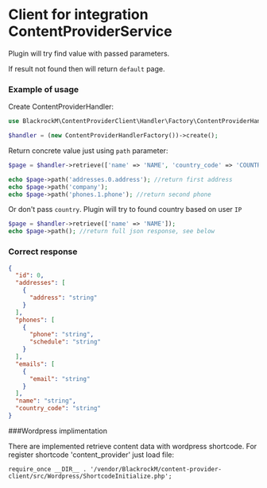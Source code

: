# Client for integration ContentProviderService

Plugin will try find value with passed parameters.

If result not found then will return `default` page.

### Example of usage

Create ContentProviderHandler:

```php
use BlackrockM\ContentProviderClient\Handler\Factory\ContentProviderHandlerFactory;

$handler = (new ContentProviderHandlerFactory())->create();
```

Return concrete value just using `path` parameter:

```php
$page = $handler->retrieve(['name' => 'NAME', 'country_code' => 'COUNTRY_CODE']);

echo $page->path('addresses.0.address'); //return first address
echo $page->path('company');
echo $page->path('phones.1.phone'); //return second phone
```

Or don't pass `country`. Plugin will try to found country based on user `IP`

```php
$page = $handler->retrieve(['name' => 'NAME']);
echo $page->path(); //return full json response, see below
```

### Correct response
```json
{
  "id": 0,
  "addresses": [
    {
      "address": "string"
    }
  ],
  "phones": [
    {
      "phone": "string",
      "schedule": "string"
    }
  ],
  "emails": [
    {
      "email": "string"
    }
  ],
  "name": "string",
  "country_code": "string"
}
```
###Wordpress implimentation

There are implemented retrieve content data with wordpress shortcode. 
For register shortcode 'content_provider' just load file:  
```
require_once __DIR__ . '/vendor/BlackrockM/content-provider-client/src/Wordpress/ShortcodeInitialize.php';
```

